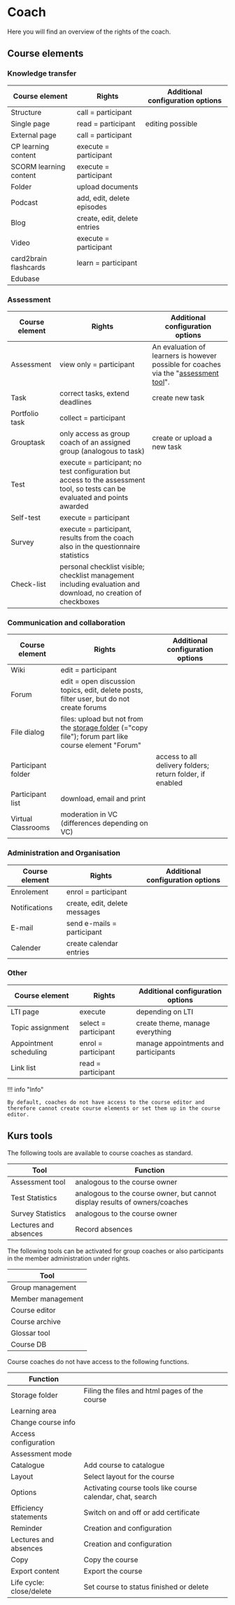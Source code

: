 # Coach

Here you will find an overview of the rights of the coach.

## Course elements
  
### Knowledge transfer  
  
| Course element        | Rights                      | Additional configuration options |
| --------------------- | --------------------------- | -------------------------------- |
| Structure             | call = participant          |                                  |
| Single page           | read = participant          | editing possible                 |
| External page         | call = participant          |                                  |
| CP learning content   | execute = participant       |                                  |
| SCORM learning content| execute = participant       |                                  |
| Folder                | upload documents            |                                  |
| Podcast               | add, edit, delete episodes  |                                  |
| Blog                  | create, edit, delete entries|                                  |
| Video                 | execute = participant       |                                  |
| card2brain flashcards | learn = participant         |                                  |
| Edubase               |                             |                                  |
  
  
### Assessment  
  
| Course element | Rights                      | Additional configuration options |
| -------------- | --------------------------- | -------------------------------- |
| Assessment     | view only = participant                  | An evaluation of learners is however possible for coaches via the "[assessment tool](../course_operation/Assessment_of_learners.md)". |
| Task           | correct tasks, extend deadlines                                                                                              | create new task             |
| Portfolio task | collect = participant                                                                                                        |                             |
| Grouptask      | only access as group coach of an assigned group (analogous to task)                                                          | create or upload a new task |
| Test           | execute = participant; no test configuration but access to the assessment tool, so tests can be evaluated and points awarded |                             |
| Self-test      | execute = participant                                                                                                        |                             |
| Survey         | execute = participant, results from the coach also in the questionnaire statistics                                           |                             |
| Check-list     | personal checklist visible; checklist management including evaluation and download, no creation of checkboxes                |                             |
  
  
### Communication and collaboration  
  
| Course element | Rights                      | Additional configuration options |
| -------------- | --------------------------- | -------------------------------- |
| Wiki| edit = participant|  | 
| Forum| edit = open discussion topics, edit, delete posts, filter user, but do not create forums |  | 
| File dialog | files: upload but not from the [storage folder](../course_operation/Using_Course_Tools.md) (="copy file"); forum part like course element "Forum" |  | 
| Participant folder |   | access to all delivery folders; return folder, if enabled  | 
| Participant list| download, email and print|  | 
| Virtual Classrooms| moderation in VC (differences depending on VC)|  | 
  
  
### Administration and Organisation  

| Course element | Rights                      | Additional configuration options |
| -------------- | --------------------------- | -------------------------------- |  
| Enrolement | enrol = participant|  | 
| Notifications | create, edit, delete messages|  | 
| E-mail | send e-mails = participant|  | 
| Calender | create calendar entries|  | 
  
  
### Other  

| Course element | Rights                      | Additional configuration options |
| -------------- | --------------------------- | -------------------------------- |  
| LTI page| execute | depending on LTI  |  | 
| Topic assignment | select = participant | create theme, manage everything |  
| Appointment scheduling | enrol = participant | manage appointments and participants |  
| Link list | read = participant |   | 

!!! info "Info"

    By default, coaches do not have access to the course editor and therefore cannot create course elements or set them up in the course editor.

## Kurs tools

The following tools are available to course coaches as standard.

| Tool | Function  |  
| --- | --- | 
| Assessment tool| analogous to the course owner |  
| Test Statistics| analogous to the course owner, but cannot display results of owners/coaches |  
| Survey Statistics| analogous to the course owner |  
| Lectures and absences| Record absences  | 
  
The following tools can be activated for group coaches or also participants in the member administration under rights.

| Tool  | 
| --- | 
| Group management  | 
| Member management  | 
| Course editor  | 
| Course archive  |  
| Glossar tool  | 
| Course DB  | 
  
Course coaches do not have access to the following functions.

| Function |  |  
| --- | --- | 
| Storage folder | Filing the files and html pages of the course  | 
| Learning area |  | 
| Change course info |  | 
| Access configuration |    | 
| Assessment mode |   |  
| Catalogue | Add course to catalogue |   
| Layout | Select layout for the course  | 
| Options | Activating course tools like course calendar, chat, search  | 
| Efficiency statements | Switch on and off or add certificate  | 
| Reminder | Creation and configuration  | 
| Lectures and absences | Creation and configuration  
| Copy | Copy the course  | 
| Export content | Export the course |  
| Life cycle: close/delete | Set course to status finished or delete  | 
  

  

